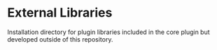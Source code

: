 External Libraries
==================

Installation directory for plugin libraries included in the core plugin but developed outside of this repository.
